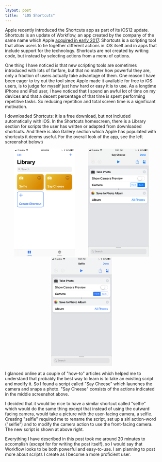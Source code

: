 ```yaml
---
layout: post
title:  "iOS Shortcuts"
---
```


Apple recently introduced the Shortcuts app as part of its iOS12 update. Shortcuts is an update of Workflow, an app created by the company of the same name which Apple [acquired in early 2017](https://techcrunch.com/2017/03/22/apple-has-acquired-workflow-a-powerful-automation-tool-for-ipad-and-iphone/). Shortcuts is a scripting tool that allow users to tie together different actions in iOS itself and in apps that include support for the technology. Shortcuts are not created by writing code, but instead by selecting actions from a menu of options.

One thing I have noticed is that new scripting tools are sometimes introduced with lots of fanfare, but that no matter how powerful they are, only a fraction of users actually take advantage of them. One reason I have been eager to try out the tool since Apple made it available for free to iOS users, is to judge for myself just how hard or easy it is to use. As a longtime iPhone and iPad user, I have noticed that I spend an awful lot of time on my devices and that a decent percentage of that time is spent performing repetitive tasks. So reducing repetition and total screen time is a significant motivation.

I downloaded Shortcuts: it is a free download, but not included automatically with iOS. In the Shortcuts homescreen, there is a Library section for scripts the user has written or adapted from downloaded shortcuts. And there is also Gallery section which Apple has populated with shortcuts it deems useful. For the overall look of the app, see the left screenshot below:\

<p align="center">
  <img src="/assets/shortcuts_lib.jpg" width="200" hspace="20"/>
  <img src="/assets/saycheese.jpg" width="200" hspace="20" />
  <img src="/assets/selfie.jpg" width="200" />
</p>

I glanced online at a couple of "how-to" articles which helped me to understand that probably the best way to learn is to take an existing script and modify it. So I found a script called "Say Cheese" which launches the camera and snaps a photo. "Say Cheese" consists of the actions indicated in the middle screenshot above.

I decided that it would be nice to have a similar shortcut called "selfie" which would do the same thing except that instead of using the outward facing camera, would take a picture with the user-facing camera, a selfie. Creating "selfie" required me to rename the script, set up a siri action-word ("selfie") and to modify the camera action to use the front-facing camera. The new script is shown at above right.

Everything I have described in this post took me around 20 minutes to accomplish (except for for writing the post itself), so I would say that Workflow looks to be both powerful and easy-to-use. I am planning to post more about scripts I create as I become a more proficient user.
